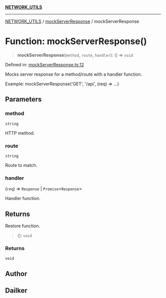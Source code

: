 [**NETWORK_UTILS**](../../README.md)

***

[NETWORK_UTILS](../../README.md) / [mockServerResponse](../README.md) / mockServerResponse

# Function: mockServerResponse()

> **mockServerResponse**(`method`, `route`, `handler`): () => `void`

Defined in: [mockServerResponse.ts:12](https://github.com/dailker/everyutil/blob/cee559aadda9e0c298e06364cba9020e97a8b19b/src/network/mockServerResponse.ts#L12)

Mocks server response for a method/route with a handler function.

Example: mockServerResponse('GET', '/api', (req) => ...)

## Parameters

### method

`string`

HTTP method.

### route

`string`

Route to match.

### handler

(`req`) => `Response` \| `Promise`\<`Response`\>

Handler function.

## Returns

Restore function.

> (): `void`

### Returns

`void`

## Author

## Dailker
